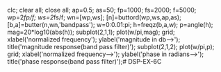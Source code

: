 clc;
clear all;
close all;
ap=0.5;
as=50;
fp=1000;
fs=2000;
f=5000;
wp=2*fp/f;
ws=2*fs/f;
wn=[wp,ws];
[n]=buttord(wp,ws,ap,as);
[b,a]=butter(n,wn,'bandpass');
w=0:0.01:pi;
h=freqz(b,a,w);
p=angle(h);
mag=20*log10(abs(h));
subplot(2,1,1);
plot(w/pi,mag);
grid;
xlabel('normalized frequency');
ylabel('magnitude in db-->');
title('magnitude response(band pass filter)');
subplot(2,1,2);
plot(w/pi,p);
grid;
xlabel('normalized frequency-->');
ylabel('phase in radians-->');
title('phase response(band pass filter)');# DSP-EX-6C
